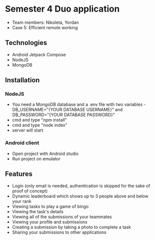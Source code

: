 # Semester 4 Duo application

- Team members: Nikoleta, Yordan
- Case 5: Efficient remote working

## Technologies
- Android Jetpack Compose
- NodeJS
- MongoDB

## Installation
### NodeJS
- You need a MongoDB database and a .env file with two variables - DB_USERNAME="{YOUR DATABASE USERNAME}" and DB_PASSWORD="{YOUR DATABASE PASSWORD}"
- cmd and type "npm install"
- cmd and type "node index"
- server will start

### Android client
- Open project with Android studio
- Run project on emulator

## Features
 - Login (only email is needed, authentication is skipped for the sake of proof of concept)
 - Dynamic leaderboard which shows up to 3 people above and below your rank
 - Viewing tasks to play a game of bingo
 - Viewing the task's details
 - Viewing all of the submissions of your teammates
 - Viewing your profile and submissions
 - Creating a submission by taking a photo to complete a task
 - Sharing your submissions to other applications
